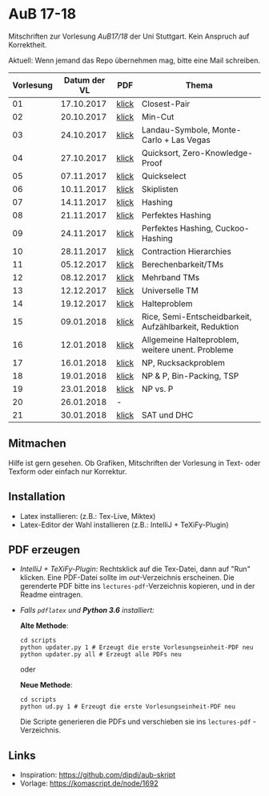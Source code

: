 # AuB 17-18

Mitschriften zur Vorlesung *AuB17/18* der Uni Stuttgart. Kein Anspruch auf Korrektheit.

Aktuell: Wenn jemand das Repo übernehmen mag, bitte eine Mail schreiben.


|Vorlesung|Datum der VL|PDF                                |Thema
|---------|------------|-----------------------------------|----------------------------------
|01       |17.10.2017  |[klick](lectures-pdf/lecture01.pdf)|Closest-Pair
|02       |20.10.2017  |[klick](lectures-pdf/lecture02.pdf)|Min-Cut
|03       |24.10.2017  |[klick](lectures-pdf/lecture03.pdf)|Landau-Symbole, Monte-Carlo + Las Vegas
|04       |27.10.2017  |[klick](lectures-pdf/lecture04.pdf)|Quicksort, Zero-Knowledge-Proof
|05       |07.11.2017  |[klick](lectures-pdf/lecture05.pdf)|Quickselect
|06       |10.11.2017  |[klick](lectures-pdf/lecture06.pdf)|Skiplisten
|07       |14.11.2017  |[klick](lectures-pdf/lecture07.pdf)|Hashing
|08       |21.11.2017  |[klick](lectures-pdf/lecture08.pdf)|Perfektes Hashing
|09       |24.11.2017  |[klick](lectures-pdf/lecture09.pdf)|Perfektes Hashing, Cuckoo-Hashing
|10       |28.11.2017  |[klick](lectures-pdf/lecture10.pdf)|Contraction Hierarchies
|11       |05.12.2017  |[klick](lectures-pdf/lecture11.pdf)|Berechenbarkeit/TMs
|12       |08.12.2017  |[klick](lectures-pdf/lecture12.pdf)|Mehrband TMs
|13       |12.12.2017  |[klick](lectures-pdf/lecture13.pdf)|Universelle TM
|14       |19.12.2017  |[klick](lectures-pdf/lecture14.pdf)|Halteproblem
|15       |09.01.2018  |[klick](lectures-pdf/lecture15.pdf)|Rice, Semi-Entscheidbarkeit, Aufzählbarkeit, Reduktion
|16       |12.01.2018  |[klick](lectures-pdf/lecture16.pdf)|Allgemeine Halteproblem, weitere unent. Probleme
|17       |16.01.2018  |[klick](lectures-pdf/lecture17.pdf)|NP, Rucksackproblem
|18       |19.01.2018  |[klick](lectures-pdf/lecture18.pdf)|NP & P, Bin-Packing, TSP
|19       |23.01.2018  |[klick](lectures-pdf/lecture19.pdf)|NP vs. P
|20       |26.01.2018  |-                                  |
|21       |30.01.2018  |[klick](lectures-pdf/lecture21.pdf)|SAT und DHC


## Mitmachen
Hilfe ist gern gesehen. Ob Grafiken, Mitschriften der Vorlesung in Text- oder Texform oder einfach nur Korrektur.

## Installation
- Latex installieren: (z.B.: Tex-Live, Miktex)
- Latex-Editor der Wahl installieren (z.B.: IntelliJ + TeXiFy-Plugin)

## PDF erzeugen
* *IntelliJ + TeXiFy-Plugin*: Rechtsklick auf die Tex-Datei, dann auf "Run" klicken. Eine PDF-Datei sollte im *out*-Verzeichnis erscheinen.
Die gerenderte PDF bitte ins `lectures-pdf`-Verzeichnis kopieren, und in der Readme eintragen.

* *Falls `pdflatex` und **Python 3.6** installiert:*

    **Alte Methode**:
    ```
    cd scripts
    python updater.py 1 # Erzeugt die erste Vorlesungseinheit-PDF neu
    python updater.py all # Erzeugt alle PDFs neu
    ```

    oder

    **Neue Methode**:
    ```
    cd scripts
    python ud.py 1 # Erzeugt die erste Vorlesungseinheit-PDF neu
    ```

    Die Scripte generieren die PDFs und verschieben sie ins `lectures-pdf` - Verzeichnis.

## Links
- Inspiration: https://github.com/dipdi/aub-skript
- Vorlage: https://komascript.de/node/1692


